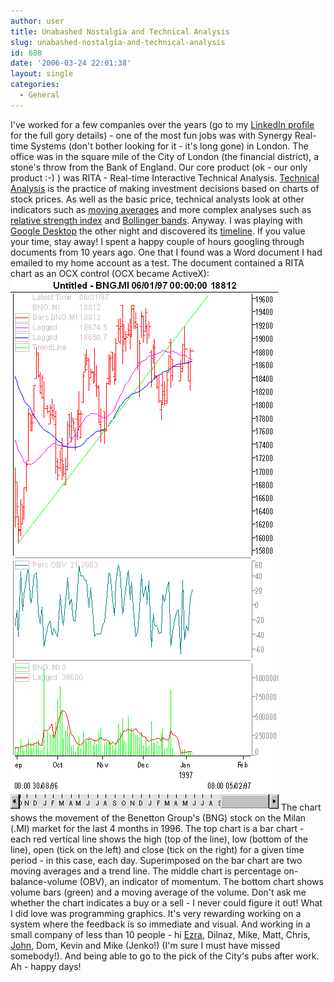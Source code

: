 ```yaml
---
author: user
title: Unabashed Nostalgia and Technical Analysis
slug: unabashed-nostalgia-and-technical-analysis
id: 688
date: '2006-03-24 22:01:38'
layout: single
categories:
  - General
---
```


I've worked for a few companies over the years (go to my [LinkedIn profile](https://www.linkedin.com/in/metadaddy/) for the full gory details) - one of the most fun jobs was with Synergy Real-time Systems (don't bother looking for it - it's long gone) in London. The office was in the square mile of the City of London (the financial district), a stone's throw from the Bank of England. Our core product (ok - our only product :-) ) was RITA - Real-time Interactive Technical Analysis. [Technical Analysis](http://www.investopedia.com/university/technical/) is the practice of making investment decisions based on charts of stock prices. As well as the basic price, technical analysts look at other indicators such as [moving averages](http://www.investopedia.com/terms/m/movingaverage.asp) and more complex analyses such as [relative strength index](http://www.investopedia.com/terms/r/rsi.asp) and [Bollinger bands](http://www.investopedia.com/terms/b/bollingerbands.asp). Anyway. I was playing with [Google Desktop](http://desktop.google.com/) the other night and discovered its [timeline](http://desktop.google.com/features.html#timeline). If you value your time, stay away! I spent a happy couple of hours googling through documents from 10 years ago. One that I found was a Word document I had emailed to my home account as a test. The document contained a RITA chart as an OCX control (OCX became ActiveX): ![](images/RITA.png) The chart shows the movement of the Benetton Group's (BNG) stock on the Milan (.MI) market for the last 4 months in 1996\. The top chart is a bar chart - each red vertical line shows the high (top of the line), low (bottom of the line), open (tick on the left) and close (tick on the right) for a given time period - in this case, each day. Superimposed on the bar chart are two moving averages and a trend line. The middle chart is percentage on-balance-volume (OBV), an indicator of momentum. The bottom chart shows volume bars (green) and a moving average of the volume. Don't ask me whether the chart indicates a buy or a sell - I never could figure it out! What I did love was programming graphics. It's very rewarding working on a system where the feedback is so immediate and visual. And working in a small company of less than 10 people - hi [Ezra](http://blogs.sun.com/roller/page/superpat?entry=priority_1_documentation_bug_in), Dilnaz, Mike, Matt, Chris, [John](http://www.jmnet.co.uk/), Dom, Kevin and Mike (Jenko!) (I'm sure I must have missed somebody!). And being able to go to the pick of the City's pubs after work. Ah - happy days!